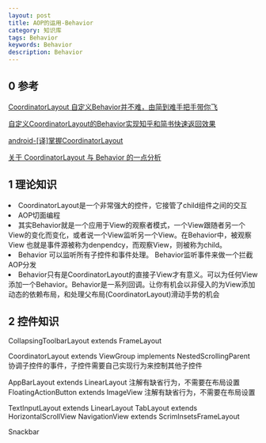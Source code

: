 ```yaml
---
layout: post
title: AOP的运用-Behavior
category: 知识库
tags: Behavior
keywords: Behavior
description: Behavior
---
```



## 0 参考

[CoordinatorLayout 自定义Behavior并不难，由简到难手把手带你飞](http://www.cnblogs.com/hexihexi/p/6143716.html)

[自定义CoordinatorLayout的Behavior实现知乎和简书快速返回效果](http://blog.csdn.net/tiankong1206/article/details/48394393)

[android-[译]掌握CoordinatorLayout](http://www.jianshu.com/p/f418bf95db2d)

[关于 CoordinatorLayout 与 Behavior 的一点分析](http://android.jobbole.com/83640/)

## 1 理论知识

<li>CoordinatorLayout是一个非常强大的控件，它接管了child组件之间的交互
<li>AOP切面编程
<li>其实Behavior就是一个应用于View的观察者模式，一个View跟随者另一个View的变化而变化，或者说一个View监听另一个View。在Behavior中，被观察View 也就是事件源被称为denpendcy，而观察View，则被称为child。
<li> Behavior  可以监听所有子控件和事件处理。  Behavior监听事件来做一个拦截AOP分发
<li>Behavior只有是CoordinatorLayout的直接子View才有意义。可以为任何View添加一个Behavior。Behavior是一系列回调。让你有机会以非侵入的为View添加动态的依赖布局，和处理父布局(CoordinatorLayout)滑动手势的机会

## 2 控件知识


CollapsingToolbarLayout extends FrameLayout

CoordinatorLayout extends ViewGroup implements NestedScrollingParent  协调子控件的事件，子控件需要自己实现行为来控制其他子控件

AppBarLayout extends LinearLayout  注解有缺省行为，不需要在布局设置
FloatingActionButton extends ImageView 注解有缺省行为，不需要在布局设置


TextInputLayout extends LinearLayout
TabLayout extends HorizontalScrollView
NavigationView extends ScrimInsetsFrameLayout

Snackbar
